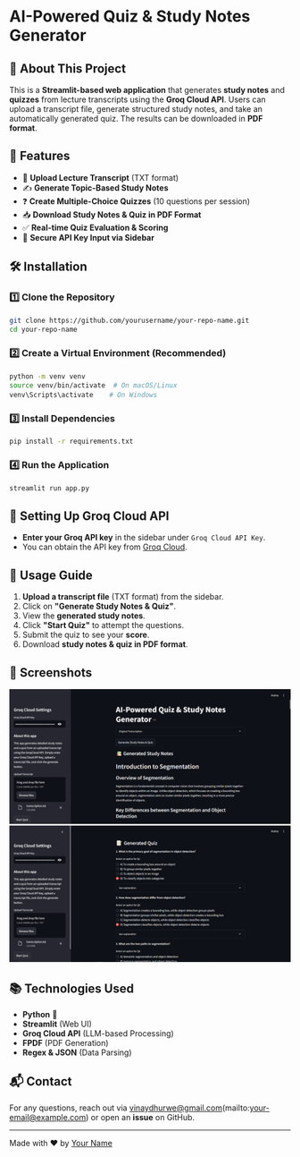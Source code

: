 # AI-Powered Quiz & Study Notes Generator

## 📌 About This Project
This is a **Streamlit-based web application** that generates **study notes** and **quizzes** from lecture transcripts using the **Groq Cloud API**. Users can upload a transcript file, generate structured study notes, and take an automatically generated quiz. The results can be downloaded in **PDF format**.

## 🚀 Features
- 📄 **Upload Lecture Transcript** (TXT format)
- ✍️ **Generate Topic-Based Study Notes**
- ❓ **Create Multiple-Choice Quizzes** (10 questions per session)
- 📥 **Download Study Notes & Quiz in PDF Format**
- ✅ **Real-time Quiz Evaluation & Scoring**
- 🔐 **Secure API Key Input via Sidebar**

## 🛠️ Installation

### 1️⃣ Clone the Repository
```bash
git clone https://github.com/yourusername/your-repo-name.git
cd your-repo-name
```

### 2️⃣ Create a Virtual Environment (Recommended)
```bash
python -m venv venv
source venv/bin/activate  # On macOS/Linux
venv\Scripts\activate    # On Windows
```

### 3️⃣ Install Dependencies
```bash
pip install -r requirements.txt
```

### 4️⃣ Run the Application
```bash
streamlit run app.py
```

## 🔑 Setting Up Groq Cloud API
- **Enter your Groq API key** in the sidebar under `Groq Cloud API Key`.
- You can obtain the API key from [Groq Cloud](https://groq.com).

## 🎯 Usage Guide
1. **Upload a transcript file** (TXT format) from the sidebar.
2. Click on **"Generate Study Notes & Quiz"**.
3. View the **generated study notes**.
4. Click **"Start Quiz"** to attempt the questions.
5. Submit the quiz to see your **score**.
6. Download **study notes & quiz in PDF format**.

## 📸 Screenshots
![Study Notes Screenshot](study_notes.PNG)
![Quiz Screenshot](quiz.PNG)

## 📚 Technologies Used
- **Python** 🐍
- **Streamlit** (Web UI)
- **Groq Cloud API** (LLM-based Processing)
- **FPDF** (PDF Generation)
- **Regex & JSON** (Data Parsing)

## 📬 Contact
For any questions, reach out via vinaydhurwe@gmail.com(mailto:your-email@example.com) or open an **issue** on GitHub.

---
Made with ❤️ by [Your Name](https://github.com/yourusername)

